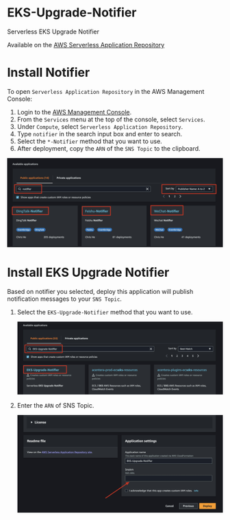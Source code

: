 # EKS-Upgrade-Notifier

Serverless EKS Upgrade Notifier

Available on the [AWS Serverless Application Repository](https://aws.amazon.com/serverless)

# Install Notifier

To open `Serverless Application Repository` in the AWS Management Console:

1. Login to the [AWS Management Console](https://console.aws.amazon.com).
2. From the `Services` menu at the top of the console, select `Services`.
3. Under `Compute`, select `Serverless Application Repository`.
4. Type `notifier` in the search input box and enter to search.
5. Select the `*-Notifier` method that you want to use.
6. After deployment, copy the `ARN` of the `SNS Topic` to the clipboard.

![Notifier](images/Notifier.jpg)


# Install EKS Upgrade Notifier

Based on notifier you selected, deploy this application will publish notification messages to your `SNS Topic`.

1. Select the `EKS-Upgrade-Notifier` method that you want to use.

    ![EKS-Upgrade-Notifier](images/EKS-Upgrade-Notifier.jpg)

2. Enter the `ARN` of SNS Topic.

    ![Install.jpg](images/Install.jpg)
